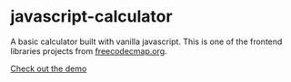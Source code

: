 # javascript-calculator
A basic calculator built with vanilla javascript. This is one of the frontend libraries projects from [freecodecmap.org](https://www.freecodecamp.org/).

[Check out the demo](https://kailoon.github.io/javascript-calculator/)
